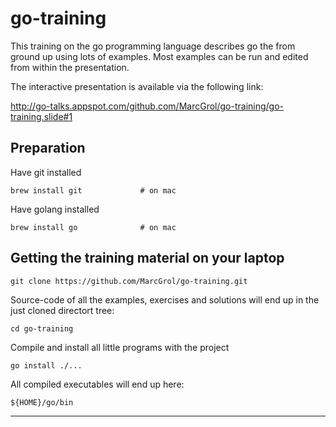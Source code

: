# go-training

This training on the go programming language describes go the from ground up using lots of examples.
Most examples can be run and edited from within the presentation.

The interactive presentation is available via the following link:

http://go-talks.appspot.com/github.com/MarcGrol/go-training/go-training.slide#1

## Preparation

Have git installed

    brew install git             # on mac
  
Have golang installed
    
    brew install go              # on mac

## Getting the training material on your laptop

    git clone https://github.com/MarcGrol/go-training.git
    
    
Source-code of all the examples, exercises and solutions will end up in the just cloned directort tree:

    cd go-training

Compile and install all little programs with the project

    go install ./...

All compiled executables will end up here:

    ${HOME}/go/bin

---

